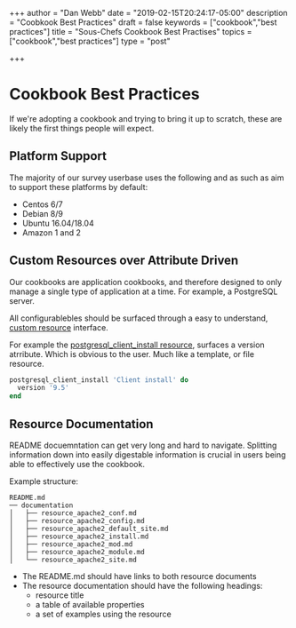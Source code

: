 +++
author = "Dan Webb"
date = "2019-02-15T20:24:17-05:00"
description = "Coobkook Best Practices"
draft = false
keywords = ["cookbook","best practices"]
title = "Sous-Chefs Cookbook Best Practises"
topics = ["cookbook","best practices"]
type = "post"

+++

# Cookbook Best Practices

If we're adopting a cookbook and trying to bring it up to scratch, these are likely the first things people will expect.

## Platform Support

The majority of our survey userbase uses the following and as such as aim to support these platforms by default:

- Centos 6/7
- Debian 8/9
- Ubuntu 16.04/18.04
- Amazon 1 and 2

## Custom Resources over Attribute Driven

Our cookbooks are application cookbooks, and therefore designed to only manage a single type of application at a time. For example, a PostgreSQL server.

All configurablebles should be surfaced through a easy to understand, [custom resource](https://docs.chef.io/custom_resources.html) interface.

For example the [postgresql_client_install resource](https://github.com/sous-chefs/postgresql/#postgresql_client_install), surfaces a version atrribute. Which is obvious to the user. Much like a template, or file resource.

```ruby
postgresql_client_install 'Client install' do
  version '9.5'
end
```

## Resource Documentation

README docuemntation can get very long and hard to navigate. Splitting information down into easily digestable information is crucial in users being able to effectively use the cookbook.

Example structure:

```text
README.md
── documentation
│   ├── resource_apache2_conf.md
│   ├── resource_apache2_config.md
│   ├── resource_apache2_default_site.md
│   ├── resource_apache2_install.md
│   ├── resource_apache2_mod.md
│   ├── resource_apache2_module.md
│   └── resource_apache2_site.md
```

- The README.md should have links to both resource documents
- The resource documentation should have the following headings:
  - resource title
  - a table of available properties
  - a set of examples using the resource
